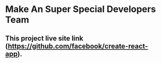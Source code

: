 # Make An Super Special Developers Team

This project live site link (https://github.com/facebook/create-react-app).
-
